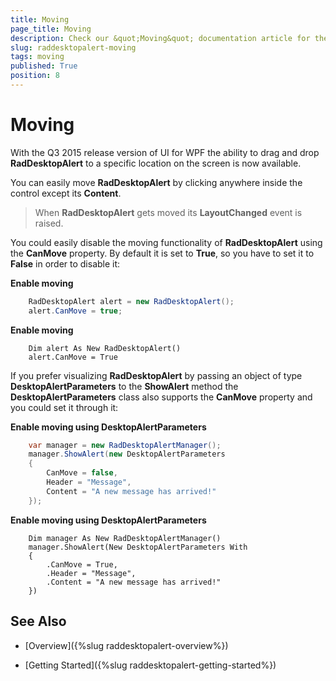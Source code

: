 ```yaml
---
title: Moving
page_title: Moving
description: Check our &quot;Moving&quot; documentation article for the RadDesktopAlert {{ site.framework_name }} control.
slug: raddesktopalert-moving
tags: moving
published: True
position: 8
---
```


# Moving

With the Q3 2015 release version of UI for WPF the ability to drag and drop __RadDesktopAlert__ to a specific location on the screen is now available.

You can easily move __RadDesktopAlert__ by clicking anywhere inside the control except its __Content__.

>When __RadDesktopAlert__ gets moved its __LayoutChanged__ event is raised.

You could easily disable the moving functionality of __RadDesktopAlert__ using the __CanMove__ property. By default it is set to __True__, so you have to set it to __False__ in order to disable it:

__Enable moving__

```C#
	RadDesktopAlert alert = new RadDesktopAlert();
	alert.CanMove = true;
```

__Enable moving__

```VB
	Dim alert As New RadDesktopAlert()
	alert.CanMove = True
```

If you prefer visualizing __RadDesktopAlert__ by passing an object of type __DesktopAlertParameters__ to the __ShowAlert__ method the __DesktopAlertParameters__ class also supports the __CanMove__ property and you could set it through it:

__Enable moving using DesktopAlertParameters__

```C#
	var manager = new RadDesktopAlertManager();
	manager.ShowAlert(new DesktopAlertParameters
	{
	    CanMove = false,
	    Header = "Message",
	    Content = "A new message has arrived!"
	});
```

__Enable moving using DesktopAlertParameters__

```VB
	Dim manager As New RadDesktopAlertManager()
	manager.ShowAlert(New DesktopAlertParameters With
	{
	    .CanMove = True,
	    .Header = "Message",
	    .Content = "A new message has arrived!"
	})
```

## See Also

 * [Overview]({%slug raddesktopalert-overview%})

 * [Getting Started]({%slug raddesktopalert-getting-started%})